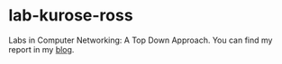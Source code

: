 # lab-kurose-ross
Labs in Computer Networking: A Top Down Approach. You can find my report in my [blog](http://sine-x.com/?cat=28).
